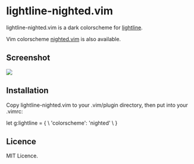 # lightline-nighted.vim

lightline-nighted.vim is a dark colorscheme for [lightline](https://github.com/itchyny/lightline.vim).

Vim colorscheme [nighted.vim](https://github.com/wolf-dog/nighted.vim) is also available.

## Screenshot

![](http://lupus.mydns.jp/assets/media/lightline-nighted_vim.png)

## Installation

Copy lightline-nighted.vim to your .vim/plugin directory, then put into your .vimrc:

  let g:lightline = {
  \   'colorscheme': 'nighted'
  \ }

## Licence

MIT Licence.


